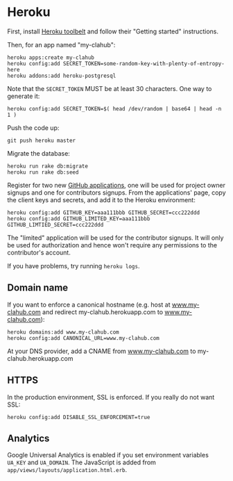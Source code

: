 Heroku
===============

First, install [Heroku toolbelt](https://toolbelt.heroku.com/) and follow their
"Getting started" instructions.

Then, for an app named "my-clahub":

    heroku apps:create my-clahub
    heroku config:add SECRET_TOKEN=some-random-key-with-plenty-of-entropy-here
    heroku addons:add heroku-postgresql

Note that the `SECRET_TOKEN` MUST be at least 30 characters. One way to generate it:

    heroku config:add SECRET_TOKEN=$( head /dev/random | base64 | head -n 1 )

Push the code up:

    git push heroku master

Migrate the database:

    heroku run rake db:migrate
    heroku run rake db:seed

Register for two new [GitHub applications](https://github.com/settings/applications/new), one will be used for project owner signups and one for contributors signups. From the applications' page, copy the client keys and secrets, and add it to the Heroku environment:

    heroku config:add GITHUB_KEY=aaa111bbb GITHUB_SECRET=ccc222ddd
    heroku config:add GITHUB_LIMITED_KEY=aaa111bbb GITHUB_LIMTIED_SECRET=ccc222ddd

The "limited" application will be used for the contributor signups. It will only be used for authorization and hence won't require any permissions to the contributor's account.

If you have problems, try running `heroku logs`.

Domain name
------------------

If you want to enforce a canonical hostname (e.g. host at www.my-clahub.com and
redirect my-clahub.herokuapp.com to www.my-clahub.com):

    heroku domains:add www.my-clahub.com
    heroku config:add CANONICAL_URL=www.my-clahub.com

At your DNS provider, add a CNAME from www.my-clahub.com to my-clahub.herokuapp.com


HTTPS
------------------

In the production environment, SSL is enforced.  If you really do not want SSL:

    heroku config:add DISABLE_SSL_ENFORCEMENT=true

Analytics
------------------

Google Universal Analytics is enabled if you set environment variables `UA_KEY`
and `UA_DOMAIN`.  The JavaScript is added from
`app/views/layouts/application.html.erb`.
